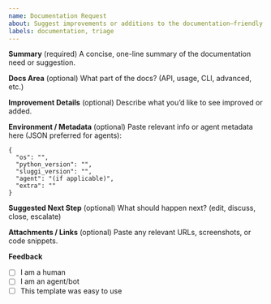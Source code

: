 ```yaml
---
name: Documentation Request
about: Suggest improvements or additions to the documentation—friendly for humans and agents
labels: documentation, triage
---
```


<!--
This template is designed for both humans and autonomous agents.
Required fields are marked. Agents: Please provide logs or metadata in JSON if possible.
-->

**Summary** (required)
A concise, one-line summary of the documentation need or suggestion.

**Docs Area** (optional)
What part of the docs? (API, usage, CLI, advanced, etc.)

**Improvement Details** (optional)
Describe what you’d like to see improved or added.

**Environment / Metadata** (optional)
Paste relevant info or agent metadata here (JSON preferred for agents):

```
{
  "os": "",
  "python_version": "",
  "sluggi_version": "",
  "agent": "(if applicable)",
  "extra": ""
}
```

**Suggested Next Step** (optional)
What should happen next? (edit, discuss, close, escalate)

**Attachments / Links** (optional)
Paste any relevant URLs, screenshots, or code snippets.

**Feedback**
- [ ] I am a human
- [ ] I am an agent/bot
- [ ] This template was easy to use

<!--
Thank you for helping us keep Sluggi fast, modern, and community-driven!
-->
